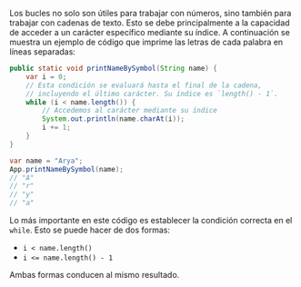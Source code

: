 Los bucles no solo son útiles para trabajar con números, sino también para trabajar con cadenas de texto. Esto se debe principalmente a la capacidad de acceder a un carácter específico mediante su índice. A continuación se muestra un ejemplo de código que imprime las letras de cada palabra en líneas separadas:

```java
public static void printNameBySymbol(String name) {
    var i = 0;
    // Esta condición se evaluará hasta el final de la cadena,
    // incluyendo el último carácter. Su índice es `length() - 1`.
    while (i < name.length()) {
        // Accedemos al carácter mediante su índice
        System.out.println(name.charAt(i));
        i += 1;
    }
}

var name = "Arya";
App.printNameBySymbol(name);
// "A"
// "r"
// "y"
// "a"
```

Lo más importante en este código es establecer la condición correcta en el `while`. Esto se puede hacer de dos formas:

* `i < name.length()`
* `i <= name.length() - 1`

Ambas formas conducen al mismo resultado.
